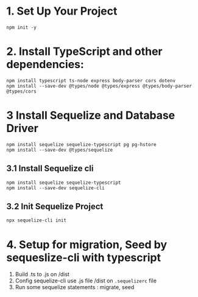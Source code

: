# 1. Set Up Your Project

```npm init -y```

# 2. Install TypeScript and other dependencies:

```
npm install typescript ts-node express body-parser cors dotenv
npm install --save-dev @types/node @types/express @types/body-parser @types/cors
```

# 3 Install Sequelize and Database Driver

```
npm install sequelize sequelize-typescript pg pg-hstore
npm install --save-dev @types/sequelize
```
## 3.1 Install Sequelize cli 
```
npm install sequelize sequelize-typescript
npm install --save-dev sequelize-cli
```

## 3.2 Init Sequelize Project
```
npx sequelize-cli init
```

# 4. Setup for migration, Seed by sequeslize-cli with typescript

1. Build .ts to .js on /dist
2. Config sequelize-cli use .js file /dist on ```.sequelizerc``` file
3. Run some sequelize statements : migrate, seed

